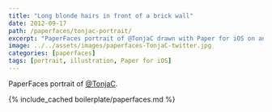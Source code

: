 ```yaml
---
title: "Long blonde hairs in front of a brick wall"
date: 2012-09-17
path: /paperfaces/tonjac-portrait/
excerpt: "PaperFaces portrait of @TonjaC drawn with Paper for iOS on an iPad."
image: ../../assets/images/paperfaces-TonjaC-twitter.jpg
categories: [paperfaces]
tags: [portrait, illustration, Paper for iOS]
---
```


PaperFaces portrait of [@TonjaC](https://twitter.com/TonjaC).

{% include_cached boilerplate/paperfaces.md %}
